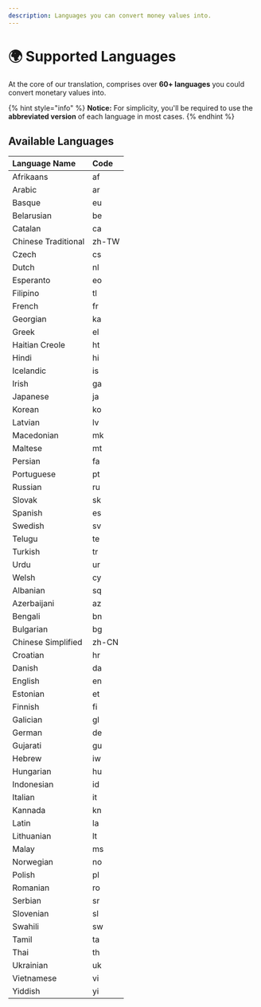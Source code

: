 ```yaml
---
description: Languages you can convert money values into.
---
```


# 🌍 Supported Languages

At the core of our translation, comprises over **60+ languages** you could convert monetary values into.

{% hint style="info" %}
**Notice:** For simplicity, you'll be required to use the **abbreviated version** of each language in most cases.
{% endhint %}

## Available Languages

| Language Name | Code |
| :--- | :--- |
| Afrikaans | af |
| Arabic | ar |
| Basque | eu |
| Belarusian | be |
| Catalan | ca |
| Chinese Traditional | zh-TW |
| Czech | cs |
| Dutch | nl |
| Esperanto | eo |
| Filipino | tl |
| French | fr |
| Georgian | ka |
| Greek | el |
| Haitian Creole | ht |
| Hindi | hi |
| Icelandic | is |
| Irish | ga |
| Japanese | ja |
| Korean | ko |
| Latvian | lv |
| Macedonian | mk |
| Maltese | mt |
| Persian | fa |
| Portuguese | pt |
| Russian | ru |
| Slovak | sk |
| Spanish | es |
| Swedish | sv |
| Telugu | te |
| Turkish | tr |
| Urdu | ur |
| Welsh | cy |
| Albanian | sq |
| Azerbaijani | az |
| Bengali | bn |
| Bulgarian | bg |
| Chinese Simplified | zh-CN |
| Croatian | hr |
| Danish | da |
| English | en |
| Estonian | et |
| Finnish | fi |
| Galician | gl |
| German | de |
| Gujarati | gu |
| Hebrew | iw |
| Hungarian | hu |
| Indonesian | id |
| Italian | it |
| Kannada | kn |
| Latin | la |
| Lithuanian | lt |
| Malay | ms |
| Norwegian | no |
| Polish | pl |
| Romanian | ro |
| Serbian | sr |
| Slovenian | sl |
| Swahili | sw |
| Tamil | ta |
| Thai | th |
| Ukrainian | uk |
| Vietnamese | vi |
| Yiddish | yi |

